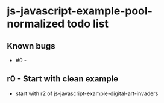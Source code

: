# js-javascript-example-pool-normalized todo list

## Known bugs
* #0 - 


<!-- Maintenance -->

<!-- Additonal Features -->


<!-- MVP -->

## r0 - Start with clean example 
* start with r2 of js-javascript-example-digital-art-invaders
